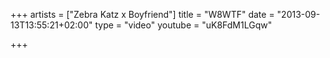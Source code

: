 +++
artists = ["Zebra Katz x Boyfriend"]
title = "W8WTF"
date = "2013-09-13T13:55:21+02:00"
type = "video"
youtube = "uK8FdM1LGqw"

+++
